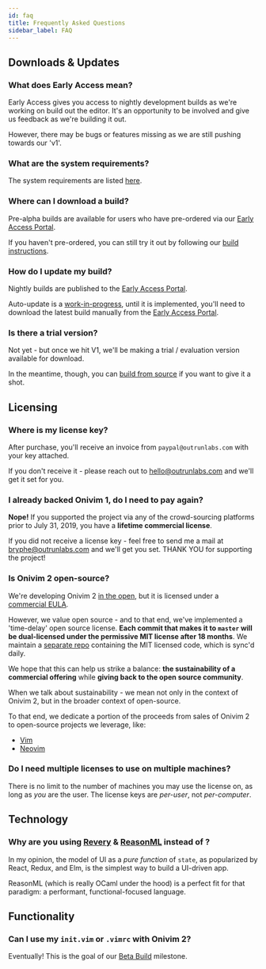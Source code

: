 ```yaml
---
id: faq
title: Frequently Asked Questions
sidebar_label: FAQ
---
```


## Downloads & Updates

### What does Early Access mean?

Early Access gives you access to nightly development builds as we're working on build out the editor. It's an opportunity to be involved and give us feedback as we're building it out.

However, there may be bugs or features missing as we are still pushing towards our 'v1'.

### What are the system requirements?

The system requirements are listed [here](https://onivim.github.io/docs/getting-started/installation#system-requirements).

### Where can I download a build?

Pre-alpha builds are available for users who have pre-ordered via our [Early Access Portal](https://v2.onivim.io/early-access-portal).

If you haven't pre-ordered, you can still try it out by following our [build instructions](../for-developers/building).

### How do I update my build?

Nightly builds are published to the [Early Access Portal](https://v2.onivim.io/early-access-portal).

Auto-update is a [work-in-progress](https://github.com/onivim/oni2/issues/559), until it is implemented, you'll need to download the latest build manually from the [Early Access Portal](https://v2.onivim.io/early-access-portal).

### Is there a trial version?

Not yet - but once we hit V1, we'll be making a trial / evaluation version available for download.

In the meantime, though, you can [build from source](https://onivim.github.io/docs/for-developers/building) if you want to give it a shot.

## Licensing

### Where is my license key?

After purchase, you'll receive an invoice from `paypal@outrunlabs.com` with your key attached.

If you don't receive it - please reach out to [hello@outrunlabs.com](mailto:hello@outrunlabs.com) and we'll get it set for you.

### I already backed Onivim 1, do I need to pay again?

__Nope!__ If you supported the project via any of the crowd-sourcing platforms prior to July 31, 2019, you have a __lifetime commercial license__.

If you did not receive a license key - feel free to send me a mail at bryphe@outrunlabs.com and we'll get you set. THANK YOU for supporting the project!

### Is Onivim 2 open-source?

We're developing Onivim 2 [in the open](https://github.com/onivim/oni2), but it is licensed under a [commercial EULA](https://github.com/onivim/oni2/blob/master/Outrun-Labs-EULA-v1.1.md).

However, we value open source - and to that end, we've implemented a 'time-delay' open source license. __Each commit that makes it to `master` will be dual-licensed under the permissive MIT license after 18 months__.
We maintain a [separate repo](https://github.com/onivim/oni2-mit) containing the MIT licensed code, which is sync'd daily. 

We hope that this can help us strike a balance: __the sustainability of a commercial offering__ while __giving back to the open source community__.

When we talk about sustainability - we mean not only in the context of Onivim 2, but in the broader context of open-source. 

To that end, we dedicate a portion of the proceeds from sales of Onivim 2 to open-source projects we leverage, like:
- [Vim](https://www.vim.org/sponsor/hall_of_honour.php)
- [Neovim](https://salt.bountysource.com/teams/neovim/supporters)

### Do I need multiple licenses to use on multiple machines?

There is no limit to the number of machines you may use the license on, as long as _you_ are the user. The license keys are _per-user_, not _per-computer_.

## Technology

### Why are you using [Revery](https://outrunlabs.com/revery) & [ReasonML](https://reasonml.github.io) instead of <insert favorite tech stack>?

In my opinion, the model of UI as a _pure function_ of `state`, as popularized by React, Redux, and Elm, is the simplest way to build a UI-driven app.

ReasonML (which is really OCaml under the hood) is a perfect fit for that paradigm: a performant, functional-focused language.

## Functionality

### Can I use my `init.vim` or `.vimrc` with Onivim 2?

Eventually! This is the goal of our [Beta Build](https://v2.onivim.io/#timeline) milestone.






